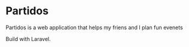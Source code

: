 <h1>Partidos </h1>

Partidos is a web application that helps my friens and I plan fun evenets

Build with Laravel.


